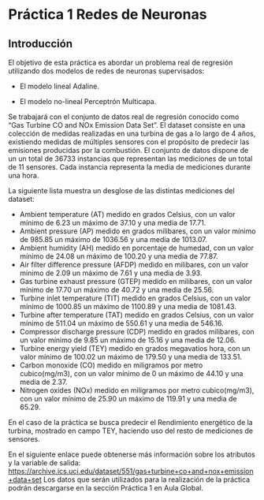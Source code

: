 # Práctica 1 Redes de Neuronas
## Introducción
El objetivo de esta práctica es abordar un problema real de regresión utilizando dos
modelos de redes de neuronas supervisados:

- El modelo lineal Adaline.

- El modelo no-lineal Perceptrón Multicapa.

Se trabajará con el conjunto de datos real de regresión conocido como “Gas Turbine CO
and NOx Emission Data Set”. El dataset consiste en una colección de medidas realizadas
en una turbina de gas a lo largo de 4 años, existiendo medidas de múltiples sensores con
el propósito de predecir las emisiones producidas por la combustión. El conjunto de datos
dispone de un un total de 36733 instancias que representan las mediciones de un total de
11 sensores. Cada instancia representa la media de mediciones durante una hora.

La siguiente lista muestra un desglose de las distintas mediciones del dataset:

- Ambient temperature (AT) medido en grados Celsius, con un valor mínimo de
6.23 un máximo de 37.10 y una media de 17.71.
- Ambient pressure (AP) medido en grados milibares, con un valor mínimo de
985.85 un máximo de 1036.56 y una media de 1013.07.
- Ambient humidity (AH) medido en porcentaje de humedad, con un valor mínimo
de 24.08 un máximo de 100.20 y una media de 77.87.
- Air filter difference pressure (AFDP) medido en milibares, con un valor mínimo
de 2.09 un máximo de 7.61 y una media de 3.93.
- Gas turbine exhaust pressure (GTEP) medido en milibares, con un valor mínimo
de 17.70 un máximo de 40.72 y una media de 25.56.
- Turbine inlet temperature (TIT) medido en grados Celsius, con un valor mínimo
de 1000.85 un máximo de 1100.89 y una media de 1081.43.
- Turbine after temperature (TAT) medido en grados Celsius, con un valor mínimo
de 511.04 un máximo de 550.61 y una media de 546.16.
- Compressor discharge pressure (CDP) medido en grados milibares, con un valor
mínimo de 9.85 un máximo de 15.16 y una media de 12.06.
- Turbine energy yield (TEY) medido en grados megavatios hora, con un valor
mínimo de 100.02 un máximo de 179.50 y una media de 133.51.
- Carbon monoxide (CO) medido en miligramos por metro cubico(mg/m3), con un
valor mínimo de 0 un máximo de 44.10 y una media de 2.37.
- Nitrogen oxides (NOx) medido en miligramos por metro cubico(mg/m3), con un
valor mínimo de 25.90 un máximo de 119.91 y una media de 65.29.

En el caso de la práctica se busca predecir el Rendimiento energético de la turbina,
mostrado en campo TEY, haciendo uso del resto de mediciones de sensores.

En el siguiente enlace puede obtenerse más información sobre los atributos y la variable
de salida:
https://archive.ics.uci.edu/dataset/551/gas+turbine+co+and+nox+emission+data+set
Los datos que serán utilizados para la realización de la práctica podrán descargarse en la
sección Práctica 1 en Aula Global.
